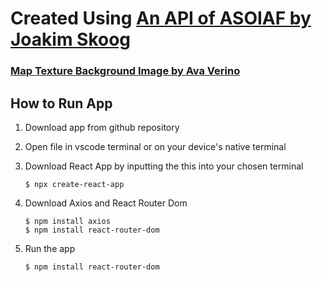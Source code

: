 # Created Using [An API of ASOIAF by Joakim Skoog](https://anapioficeandfire.com/)
### [Map Texture Background Image by Ava Verino](https://www.flickr.com/photos/avaverino/4645077417)

## How to Run App
1. Download app from github repository
2. Open file in vscode terminal or on your device's native terminal
3. Download React App by inputting the this into your chosen terminal
   
       $ npx create-react-app 
4. Download Axios and React Router Dom
   
       $ npm install axios
       $ npm install react-router-dom 

5. Run the app
   
       $ npm install react-router-dom

